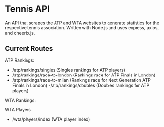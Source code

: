 # Tennis API
An API that scrapes the ATP and WTA websites to generate statistics for the respective tennis association. Written with
Node.js and uses express, axios, and cheerio.js.

## Current Routes
ATP Rankings:
- /atp/rankings/singles (Singles rankings for ATP players)
- /atp/rankings/race-to-london (Rankings race for ATP Finals in London)
- /atp/rankings/race-to-milan (Rankings race for Next Generation ATP Finals in London)
-/atp/rankings/doubles (Doubles rankings for ATP players)

WTA Rankings:

WTA Players
- /wta/players/index (WTA player index)